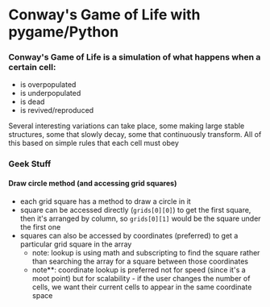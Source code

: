 # Conway's Game of Life with pygame/Python

### Conway's Game of Life is a simulation of what happens when a certain cell:

* is overpopulated
* is underpopulated
* is dead
* is revived/reproduced

Several interesting variations can take place, some making large stable structures, some that slowly decay, some that continuously transform. All of this based on simple rules that each cell must obey


### Geek Stuff

#### Draw circle method (and accessing grid squares)

* each grid square has a method to draw a circle in it
* square can be accessed directly (`grids[0][0]`) to get the first square, then it's arranged by column, so `grids[0][1]` would be the square under the first one
* squares can also be accessed by  coordinates (preferred) to get a particular grid square in the array 
    * note: lookup is using math and subscripting to find the square rather than searching the array for a square between those coordinates
    * note**: coordinate lookup is preferred not for speed (since it's a moot point) but for scalability - if the user changes the number of cells, we want their current cells to appear in the same coordinate space